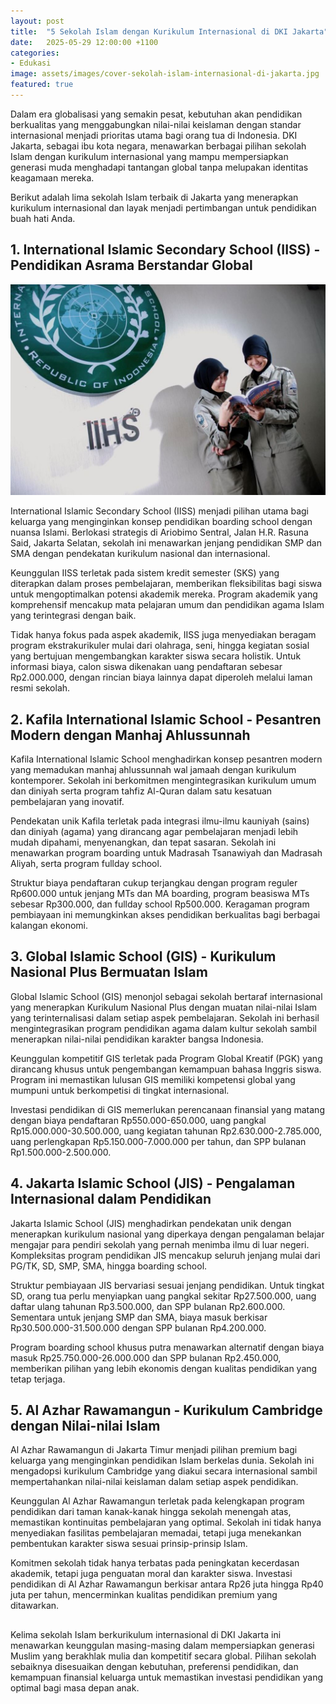 ```yaml
---
layout: post
title:  "5 Sekolah Islam dengan Kurikulum Internasional di DKI Jakarta"
date:   2025-05-29 12:00:00 +1100
categories: 
- Edukasi
image: assets/images/cover-sekolah-islam-internasional-di-jakarta.jpg
featured: true
---
```


Dalam era globalisasi yang semakin pesat, kebutuhan akan pendidikan berkualitas yang menggabungkan nilai-nilai keislaman dengan standar internasional menjadi prioritas utama bagi orang tua di Indonesia. DKI Jakarta, sebagai ibu kota negara, menawarkan berbagai pilihan sekolah Islam dengan kurikulum internasional yang mampu mempersiapkan generasi muda menghadapi tantangan global tanpa melupakan identitas keagamaan mereka.

Berikut adalah lima sekolah Islam terbaik di Jakarta yang menerapkan kurikulum internasional dan layak menjadi pertimbangan untuk pendidikan buah hati Anda.

## 1. International Islamic Secondary School (IISS) - Pendidikan Asrama Berstandar Global

![international-islamic-secondary-school](/assets/images/international-islamic-secondary-school.jpg)

International Islamic Secondary School (IISS) menjadi pilihan utama bagi keluarga yang menginginkan konsep pendidikan boarding school dengan nuansa Islami. Berlokasi strategis di Ariobimo Sentral, Jalan H.R. Rasuna Said, Jakarta Selatan, sekolah ini menawarkan jenjang pendidikan SMP dan SMA dengan pendekatan kurikulum nasional dan internasional.

Keunggulan IISS terletak pada sistem kredit semester (SKS) yang diterapkan dalam proses pembelajaran, memberikan fleksibilitas bagi siswa untuk mengoptimalkan potensi akademik mereka. Program akademik yang komprehensif mencakup mata pelajaran umum dan pendidikan agama Islam yang terintegrasi dengan baik.

Tidak hanya fokus pada aspek akademik, IISS juga menyediakan beragam program ekstrakurikuler mulai dari olahraga, seni, hingga kegiatan sosial yang bertujuan mengembangkan karakter siswa secara holistik. Untuk informasi biaya, calon siswa dikenakan uang pendaftaran sebesar Rp2.000.000, dengan rincian biaya lainnya dapat diperoleh melalui laman resmi sekolah.

## 2. Kafila International Islamic School - Pesantren Modern dengan Manhaj Ahlussunnah
Kafila International Islamic School menghadirkan konsep pesantren modern yang memadukan manhaj ahlussunnah wal jamaah dengan kurikulum kontemporer. Sekolah ini berkomitmen mengintegrasikan kurikulum umum dan diniyah serta program tahfiz Al-Quran dalam satu kesatuan pembelajaran yang inovatif.

Pendekatan unik Kafila terletak pada integrasi ilmu-ilmu kauniyah (sains) dan diniyah (agama) yang dirancang agar pembelajaran menjadi lebih mudah dipahami, menyenangkan, dan tepat sasaran. Sekolah ini menawarkan program boarding untuk Madrasah Tsanawiyah dan Madrasah Aliyah, serta program fullday school.

Struktur biaya pendaftaran cukup terjangkau dengan program reguler Rp600.000 untuk jenjang MTs dan MA boarding, program beasiswa MTs sebesar Rp300.000, dan fullday school Rp500.000. Keragaman program pembiayaan ini memungkinkan akses pendidikan berkualitas bagi berbagai kalangan ekonomi.

## 3. Global Islamic School (GIS) - Kurikulum Nasional Plus Bermuatan Islam
Global Islamic School (GIS) menonjol sebagai sekolah bertaraf internasional yang menerapkan Kurikulum Nasional Plus dengan muatan nilai-nilai Islam yang terinternalisasi dalam setiap aspek pembelajaran. Sekolah ini berhasil mengintegrasikan program pendidikan agama dalam kultur sekolah sambil menerapkan nilai-nilai pendidikan karakter bangsa Indonesia.

Keunggulan kompetitif GIS terletak pada Program Global Kreatif (PGK) yang dirancang khusus untuk pengembangan kemampuan bahasa Inggris siswa. Program ini memastikan lulusan GIS memiliki kompetensi global yang mumpuni untuk berkompetisi di tingkat internasional.

Investasi pendidikan di GIS memerlukan perencanaan finansial yang matang dengan biaya pendaftaran Rp550.000-650.000, uang pangkal Rp15.000.000-30.500.000, uang kegiatan tahunan Rp2.630.000-2.785.000, uang perlengkapan Rp5.150.000-7.000.000 per tahun, dan SPP bulanan Rp1.500.000-2.500.000.

## 4. Jakarta Islamic School (JIS) - Pengalaman Internasional dalam Pendidikan
Jakarta Islamic School (JIS) menghadirkan pendekatan unik dengan menerapkan kurikulum nasional yang diperkaya dengan pengalaman belajar mengajar para pendiri sekolah yang pernah menimba ilmu di luar negeri. Kompleksitas program pendidikan JIS mencakup seluruh jenjang mulai dari PG/TK, SD, SMP, SMA, hingga boarding school.

Struktur pembiayaan JIS bervariasi sesuai jenjang pendidikan. Untuk tingkat SD, orang tua perlu menyiapkan uang pangkal sekitar Rp27.500.000, uang daftar ulang tahunan Rp3.500.000, dan SPP bulanan Rp2.600.000. Sementara untuk jenjang SMP dan SMA, biaya masuk berkisar Rp30.500.000-31.500.000 dengan SPP bulanan Rp4.200.000.

Program boarding school khusus putra menawarkan alternatif dengan biaya masuk Rp25.750.000-26.000.000 dan SPP bulanan Rp2.450.000, memberikan pilihan yang lebih ekonomis dengan kualitas pendidikan yang tetap terjaga.

## 5. Al Azhar Rawamangun - Kurikulum Cambridge dengan Nilai-nilai Islam
Al Azhar Rawamangun di Jakarta Timur menjadi pilihan premium bagi keluarga yang menginginkan pendidikan Islam berkelas dunia. Sekolah ini mengadopsi kurikulum Cambridge yang diakui secara internasional sambil mempertahankan nilai-nilai keislaman dalam setiap aspek pendidikan.

Keunggulan Al Azhar Rawamangun terletak pada kelengkapan program pendidikan dari taman kanak-kanak hingga sekolah menengah atas, memastikan kontinuitas pembelajaran yang optimal. Sekolah ini tidak hanya menyediakan fasilitas pembelajaran memadai, tetapi juga menekankan pembentukan karakter siswa sesuai prinsip-prinsip Islam.

Komitmen sekolah tidak hanya terbatas pada peningkatan kecerdasan akademik, tetapi juga penguatan moral dan karakter siswa. Investasi pendidikan di Al Azhar Rawamangun berkisar antara Rp26 juta hingga Rp40 juta per tahun, mencerminkan kualitas pendidikan premium yang ditawarkan.

##
Kelima sekolah Islam berkurikulum internasional di DKI Jakarta ini menawarkan keunggulan masing-masing dalam mempersiapkan generasi Muslim yang berakhlak mulia dan kompetitif secara global. Pilihan sekolah sebaiknya disesuaikan dengan kebutuhan, preferensi pendidikan, dan kemampuan finansial keluarga untuk memastikan investasi pendidikan yang optimal bagi masa depan anak.
